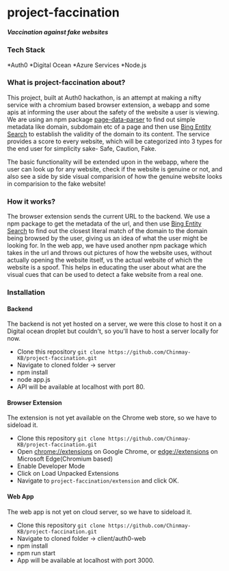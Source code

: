 # project-faccination
##### Vaccination against fake websites
&NewLine;

### Tech Stack
*Auth0
*Digital Ocean
*Azure Services
*Node.js

### What is project-faccination about?
This project, built at Auth0 hackathon, is an attempt at making a nifty service with a chromium based browser extension, a webapp and some apis at informing the user about the safety of the website a user is viewing. We are using an npm package [page-data-parser](https://www.npmjs.com/package/page-metadata-parser) to find out simple metadata like domain, subdomain etc of a page and then use [Bing Entity Search](https://azure.microsoft.com/en-in/services/cognitive-services/bing-entity-search-api/) to establish the validity of the domain to its content.
The service provides a score to every website, which will be categorized into 3 types for the end user for simplicity sake- Safe, Caution, Fake.

The basic functionality will be extended upon in the webapp, where the user can look up for any website, check if the website is genuine or not, and also see a side by side visual comparision of how the genuine website looks in comparision to the fake website!

### How it works?
The browser extension sends the current URL to the backend. We use a npm package to get the metadata of the url, and then use [Bing Entity Search](https://azure.microsoft.com/en-in/services/cognitive-services/bing-entity-search-api/) to find out the closest literal match of the domain to the domain being browsed by the user, giving us an idea of what the user might be looking for. In the web app, we have used another npm package which takes in the url and throws out pictures of how the website uses, without actually opening the website itself, vs the actual website of which the website is a spoof. This helps in educating the user about what are the visual cues that can be used to detect a fake website from a real one.


### Installation

#### Backend
The backend is not yet hosted on a server, we were this close to host it on a Digital ocean droplet but couldn't, so you'll have to host a server locally for now.
* Clone this repository `git clone https://github.com/Chinmay-KB/project-faccination.git`
* Navigate to cloned folder -> server
* npm install
* node app.js
* API will be available at localhost with port 80.


#### Browser Extension
The extension is not yet available on the Chrome web store, so we have to sideload it.
* Clone this repository `git clone https://github.com/Chinmay-KB/project-faccination.git`
* Open [chrome://extensions](chrome://extensions) on Google Chrome, or [edge://extensions](edge://extensions) on Microsoft Edge(Chromium based)
* Enable Developer Mode
* Click on Load Unpacked Extensions
* Navigate to `project-faccination/extension` and click OK.

#### Web App
The web app is not yet on cloud server, so we have to sideload it.
* Clone this repository `git clone https://github.com/Chinmay-KB/project-faccination.git`
* Navigate to cloned folder -> client/auth0-web
* npm install
* npm run start
* App will be available at localhost with port 3000.
